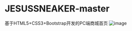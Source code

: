 # JESUSSNEAKER-master
基于HTML5+CSS3+Bootstrap开发的PC端商城首页
![image](https://github.com/jesusfung/JESUSSNEAKER-master/images/pic1.png)
